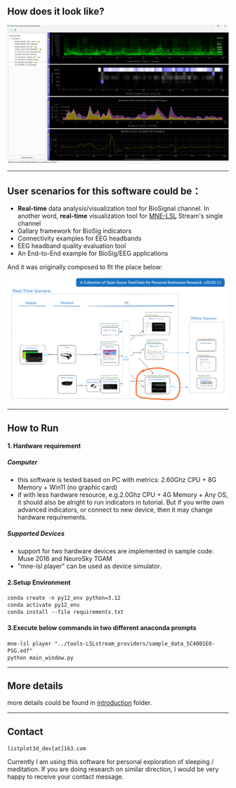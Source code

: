 ## How does it look like?
![app_screenshot](introduction/app_screenshot.png)

-------------------
## User scenarios for this software could be：
* **Real-time** data analysis/visualization tool for BioSignal channel. In another word, **real-time** visualization tool for [MNE-LSL](https://mne.tools/mne-lsl/stable/index.html) Stream's single channel
* Gallary framework for BioSig indicators
* Connectivity examples for EEG headbands
* EEG headband quality evaluation tool
* An End-to-End example for BioSig/EEG applications

And it was originally composed to fit the place below:

![app_positioning](introduction/app_positioning.png)

---------------
## How to Run
#### 1. Hardware requirement
##### Computer
  * this software is tested based on PC with metrics: 2.60Ghz CPU + 8G Memory + Win11 (no graphic card)
  * if with less hardware resource, e.g.2.0Ghz CPU + 4G Memory + Any OS, it should also be alright to run indicators in tutorial. But if you write own advanced indicators, or connect to new device, then it may change hardware requirements.
##### Supported Devices
  * support for two hardware devices are implemented in sample code: Muse 2016 and NeuroSky TGAM
  * "mne-lsl player" can be used as device simulator.

#### 2.Setup Environment
    conda create -n py12_env python=3.12
    conda activate py12_env
    conda install --file requirements.txt

#### 3.Execute below commands in two different anaconda prompts
    mne-lsl player "../tools-LSLstream_providers/sample_data_SC4001E0-PSG.edf"
    python main_window.py
   
----------------

## More details
more details could be found in [introduction](introduction) folder.

----------------
## Contact
    listplot3d_dev[at]163.com
Currently I am using this software for personal exploration of sleeping / meditation. 
If you are doing research on similar direction, I would be very happy to receive 
your contact message.


